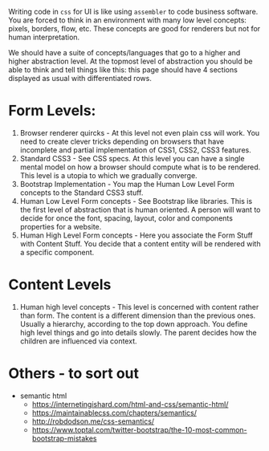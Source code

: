 Writing code in `css` for UI is like using `assembler` to code business software. You are forced to think in an environment with many low level concepts: pixels, borders, flow, etc. These concepts are good for renderers but not for human interpretation.

We should have a suite of concepts/languages that go to a higher and higher abstraction level. At the topmost level of abstraction you should be able to think and tell things like this: this page should have 4 sections displayed as usual with differentiated rows.

# Form Levels:

1. Browser renderer quircks - At this level not even plain css will work. You need to create clever tricks depending on browsers that have incomplete and partial implementation of CSS1, CSS2, CSS3 features.
2. Standard CSS3 - See CSS specs. At this level you can have a single mental model on how a browser should compute what is to be rendered. This level is a utopia to which we gradually converge.
3. Bootstrap Implementation - You map the Human Low Level Form concepts to the Standard CSS3 stuff.
4. Human Low Level Form concepts - See Bootstrap like libraries. This is the first level of abstraction that is human oriented. A person will want to decide for once the font, spacing, layout, color and components properties for a website.
5. Human High Level Form concepts - Here you associate the Form Stuff with Content Stuff. You decide that a content entity will be rendered with a specific component.

# Content Levels

1. Human high level concepts - This level is concerned with content rather than form. The content is a different dimension than the previous ones. 
Usually a hierarchy, according to the top down approach. You define high level things and go into details slowly. The parent decides how the children are influenced via context.

# Others - to sort out
- semantic html
  - https://internetingishard.com/html-and-css/semantic-html/
  - https://maintainablecss.com/chapters/semantics/
  - http://robdodson.me/css-semantics/
  - https://www.toptal.com/twitter-bootstrap/the-10-most-common-bootstrap-mistakes